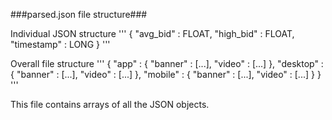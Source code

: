 ###parsed.json file structure###

Individual JSON structure
'''
{
  "avg_bid" : FLOAT,
  "high_bid" : FLOAT,
  "timestamp" : LONG
}
'''

Overall file structure
'''
{
  "app" : {
    "banner" : [...],
    "video" : [...]
  },
  "desktop" : {
    "banner" : [...],
    "video" : [...]
  },
  "mobile" : {
    "banner" : [...],
    "video" : [...]
  }
}
'''

This file contains arrays of all the JSON objects. 
